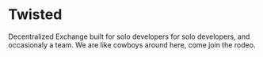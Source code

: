 # Twisted
Decentralized Exchange built  for solo developers for solo developers, and occasionaly a team. We are like cowboys around here, come join the rodeo.
